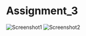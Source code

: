 # Assignment_3
![Screenshot1](https://user-images.githubusercontent.com/100995642/159266469-dd73ce5c-6d43-4198-8db3-be8367dfbd53.png)
![Screenshot2](https://user-images.githubusercontent.com/100995642/159266481-8e3342b3-fa32-4049-b77a-6f2160d18eeb.png)
